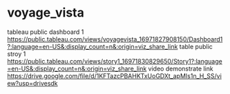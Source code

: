 # voyage_vista
tableau public dashboard 1 https://public.tableau.com/views/voyagevista_16971827908150/Dashboard1?:language=en-US&:display_count=n&:origin=viz_share_link
table public stroy 1 https://public.tableau.com/views/story1_16971830829650/Story1?:language=en-US&:display_count=n&:origin=viz_share_link
video demonstrate link https://drive.google.com/file/d/1KFTazcPBAHKTxUoGDXt_apMIs1n_H_SS/view?usp=drivesdk
